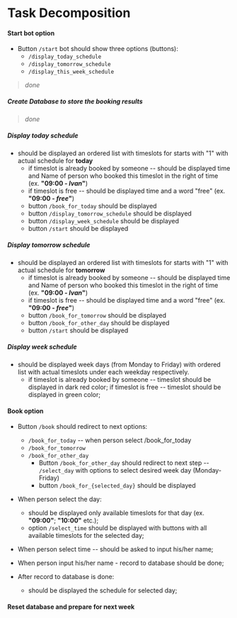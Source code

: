# Task Decomposition

#### Start bot option

- Button `/start` bot should show three options (buttons):
    - `/display_today_schedule`
    - `/display_tomorrow_schedule`
    - `/display_this_week_schedule`
> _done_


##### Create Database to store the booking results
> _done_

##### Display today schedule

- should be displayed an ordered list with timeslots for starts with "1" with actual schedule for **today**
    - if timeslot is already booked by someone -- should be displayed time and Name of person who booked this timeslot in the right of time (ex. __"09:00 - *Ivan*"__)
    - if timeslot is free -- should be displayed time and a word "free" (ex. __"09:00 - *free*"__)
    - button `/book_for_today` should be displayed
    - button `/display_tomorrow_schedule` should be displayed
    - button `/display_week_schedule` should be displayed
    - button `/start` should be displayed

##### Display tomorrow schedule

- should be displayed an ordered list with timeslots for starts with "1" with actual schedule for **tomorrow**
    - if timeslot is already booked by someone -- should be displayed time and Name of person who booked this timeslot in the right of time (ex. __"09:00 - *Ivan*"__)
    - if timeslot is free -- should be displayed time and a word "free" (ex. __"09:00 - *free*"__)
    - button `/book_for_tomorrow` should be displayed
    - button `/book_for_other_day` should be displayed
    - button `/start` should be displayed

##### Display week schedule

- should be displayed week days (from Monday to Friday) with ordered list with actual timeslots under each weekday respectively.
    - if timeslot is already booked by someone -- timeslot should be displayed in dark red color; if timeslot is free -- timeslot should be displayed in green color;


#### Book option

- Button `/book` should redirect to next options:
    - `/book_for_today` -- when person select /book_for_today 
    - `/book_for_tomorrow`
    - `/book_for_other_day`
        - Button `/book_for_other_day` should redirect to next step -- `/select_day` with options to select desired week day (Monday-Friday)
        - button `/book_for_{selected_day}` should be displayed

- When person select the day:
    - should be displayed only available timeslots for that day (ex. __"09:00"__; __"10:00"__ etc.);
    - option `/select_time` should be displayed with buttons with all available timeslots for the selected day;

- When person select time -- should be asked to input his/her name;
- When person input his/her name - record to database should be done;
- After record to database is done:
    - should be displayed the schedule for selected day;

#### Reset database and prepare for next week
